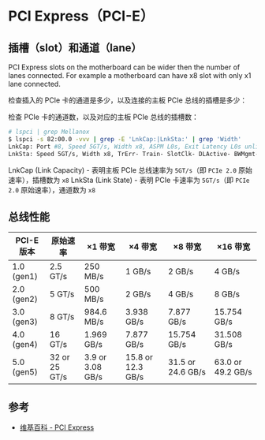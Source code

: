 # PCI Express（PCI-E）

## 插槽（slot）和通道（lane）

PCI Express slots on the motherboard can be wider then the number of lanes connected. For example a motherboard can have x8 slot with only x1 lane connected.

检查插入的 PCIe 卡的通道是多少，以及连接的主板 PCIe 总线的插槽是多少：

检查 PCIe 卡的通道数，以及对应的主板 PCIe 总线的插槽数：

```sh
# lspci | grep Mellanox
$ lspci -s 82:00.0 -vvv | grep -E 'LnkCap:|LnkSta:' | grep 'Width'
LnkCap: Port #8, Speed 5GT/s, Width x8, ASPM L0s, Exit Latency L0s unlimited, L1 unlimited
LnkSta: Speed 5GT/s, Width x8, TrErr- Train- SlotClk- DLActive- BWMgmt- ABWMgmt-
```

LnkCap (Link Capacity) - 表明主板 PCIe 总线速率为 `5GT/s`（即 `PCIe 2.0` 原始速率），插槽数为 `x8`
LnkSta (Link State) - 表明 PCIe 卡速率为 `5GT/s`（即 `PCIe 2.0` 原始速率），通道数为 `x8`

## 总线性能

| PCI-E 版本 | 原始速率      | ×1 带宽          | ×4 带宽           | ×8 带宽           | ×16 带宽          |
| ---------- | ------------- | ---------------- | ----------------- | ----------------- | ----------------- |
| 1.0 (gen1) | 2.5 GT/s      | 250 MB/s         | 1 GB/s            | 2 GB/s            | 4 GB/s            |
| 2.0 (gen2) | 5 GT/s        | 500 MB/s         | 2 GB/s            | 4 GB/s            | 8 GB/s            |
| 3.0 (gen3) | 8 GT/s        | 984.6 MB/s       | 3.938 GB/s        | 7.877 GB/s        | 15.754 GB/s       |
| 4.0 (gen4) | 16 GT/s       | 1.969 GB/s       | 7.877 GB/s        | 15.754 GB/s       | 31.508 GB/s       |
| 5.0 (gen5) | 32 or 25 GT/s | 3.9 or 3.08 GB/s | 15.8 or 12.3 GB/s | 31.5 or 24.6 GB/s | 63.0 or 49.2 GB/s |

## 参考

* [维基百科 - PCI Express](https://zh.wikipedia.org/wiki/PCI_Express)